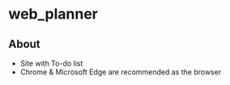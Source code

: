 # web_planner
About
-----
* Site with To-do list  
* Chrome & Microsoft Edge are recommended as the browser
